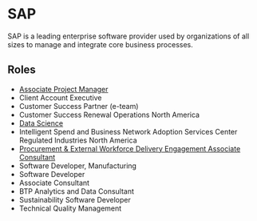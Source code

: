 # SAP

SAP is a leading enterprise software provider used by organizations of all sizes to manage and integrate core business processes.

## Roles

- [Associate Project Manager](../roles/2023_01_SAP_ASSOCIATE_PROJECT_MANAGER.md)
- Client Account Executive
- Customer Success Partner (e-team) 
- Customer Success Renewal Operations North America
- [Data Science](../roles/2023_01_SAP_DATA_SCIENCE.md)
- Intelligent Spend and Business Network Adoption Services Center Regulated Industries North America
- [Procurement & External Workforce Delivery Engagement Associate Consultant](../roles/2023_01_SAP_PROCUREMENT_EXPTERNAL_WORKFORCE_DELIVERY_ENGAGEMENT_ASSOCIATE_CONSULTANT.md)
- Software Developer, Manufacturing
- Software Developer
- Associate Consultant
- BTP Analytics and Data Consultant
- Sustainability Software Developer
- Technical Quality Management
